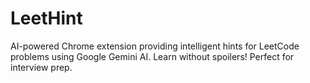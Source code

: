 # LeetHint
AI-powered Chrome extension providing intelligent hints for LeetCode problems using Google Gemini AI. Learn without spoilers! Perfect for interview prep.
